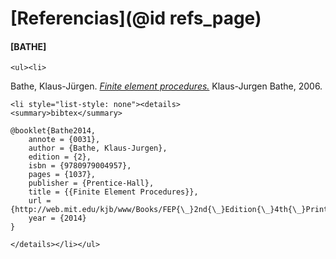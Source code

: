 # [Referencias](@id refs_page)

#### [BATHE]

```@raw html
<ul><li>
```
Bathe, Klaus-Jürgen. [*Finite element procedures.*](http://web.mit.edu/kjb/www/Books/FEP_2nd_Edition_6th_Printing.pdf) Klaus-Jurgen Bathe, 2006.
```@raw html
<li style="list-style: none"><details>
<summary>bibtex</summary>
```
```
@booklet{Bathe2014,
    annote = {0031},
    author = {Bathe, Klaus-Jurgen},
    edition = {2},
    isbn = {9780979004957},
    pages = {1037},
    publisher = {Prentice-Hall},
    title = {{Finite Element Procedures}},
    url = {http://web.mit.edu/kjb/www/Books/FEP{\_}2nd{\_}Edition{\_}4th{\_}Printing.pdf},
    year = {2014}
}
```
```@raw html
</details></li></ul>
```
